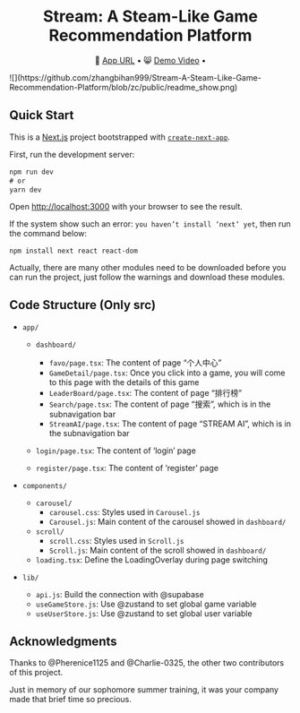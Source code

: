 <div align="center">
  <h1>Stream: A Steam-Like Game Recommendation Platform</h1>
  <p align="center">
    &#128195 <a href="https://stream-game-app.vercel.app/">App URL</a> • 
    &#128568; <a href="https://www.youtube.com/watch?v=IxnQsugQXB4">Demo Video</a> • 
  </p>
</div>
![](https://github.com/zhangbihan999/Stream-A-Steam-Like-Game-Recommendation-Platform/blob/zc/public/readme_show.png)

<br/>

## Quick Start

This is a [Next.js](https://nextjs.org/) project bootstrapped with [`create-next-app`](https://github.com/vercel/next.js/tree/canary/packages/create-next-app).

First, run the development server:

```
npm run dev
# or
yarn dev
```

Open [http://localhost:3000](http://localhost:3000/) with your browser to see the result.

If the system show such an error: `you haven’t install ‘next’ yet`, then run the command below:

```
npm install next react react-dom
```

Actually, there are many other modules need to be downloaded before you can run the project, just follow the warnings and download these modules.  

## Code Structure (Only src)

- `app/`

	- `dashboard/`
		- `favo/page.tsx`: The content of page “个人中心”
		- `GameDetail/page.tsx`: Once you click into a game, you will come to this page with the details of this game
		- `LeaderBoard/page.tsx`: The content of page “排行榜”
		- `Search/page.tsx`: The content of page “搜索”, which is in the subnavigation bar
		- `StreamAI/page.tsx`: The content of page “STREAM AI”, which is in the subnavigation bar

	- `login/page.tsx`: The content of ‘login’ page
	- `register/page.tsx`: The content of ‘register’ page

- `components/`

	- `carousel/`
		- `carousel.css`: Styles used in `Carousel.js`
		- `Carousel.js`: Main content of the carousel showed in `dashboard/`
	- `scroll/`
		- `scroll.css`: Styles used in `Scroll.js`
		- `Scroll.js`: Main content of the scroll showed in `dashboard/`
	- `loading.tsx`: Define the LoadingOverlay during page switching

- `lib/`

	- `api.js`: Build the connection with @supabase
	- `useGameStore.js`: Use @zustand to set global game variable
	- `useUserStore.js`: Use @zustand to set global user variable

## Acknowledgments

Thanks to @Pherenice1125 and @Charlie-0325, the other two contributors of this project.

Just in memory of our sophomore summer training, it was your company made that brief time so precious.

